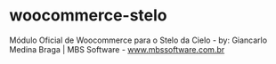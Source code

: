 # woocommerce-stelo
Módulo Oficial de Woocommerce para o Stelo da Cielo - by: Giancarlo Medina Braga | MBS Software - www.mbssoftware.com.br
